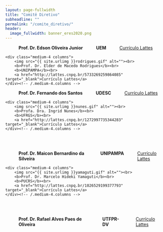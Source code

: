 ```yaml
---
layout: page-fullwidth
title: "Comitê Diretivo"
subheadline: ""
permalink: "/comite_diretivo/"
header:
  image_fullwidth: banner_eres2020.png
---
```


<div class="row t30">
    <div class="medium-4 columns">
        <img src="{{ site.urlimg }}edson.jpg" alt=""><br>
        <b>Prof. Dr. Edson Oliveira Junior</b><br>
		<b>UEM</b><br>		
		<a href="http://lattes.cnpq.br/8717980588591239" target="_blank">Currículo Lattes</a>
    </div><!-- /.medium-4.columns -->

    <div class="medium-4 columns">
        <img src="{{ site.urlimg }}rodrigues.gif" alt=""><br>
        <b>Prof. Dr. Elder de Macedo Rodrigues</b><br>
    	<b>UNIPAMPA</b><br>
    	<a href="http://lattes.cnpq.br/5733269259864085" target="_blank">Currículo Lattes</a>
    </div><!-- /.medium-4.columns -->

</div><!-- /.row -->

<div class="row t30">
    <div class="medium-4 columns">
        <img src="{{ site.urlimg }}santos.gif" alt=""><br>
        <b>Prof. Dr. Fernando dos Santos</b><br>
		<b>UDESC</b><br>		
		<a href="http://lattes.cnpq.br/9532186865794326" target="_blank">Currículo Lattes</a>
    </div><!-- /.medium-4.columns -->

    <div class="medium-4 columns">
        <img src="{{ site.urlimg }}nunes.gif" alt=""><br>
        <b>Profa. Dra. Ingrid Nunes</b><br>
    	<b>UFRGS</b><br>
    	<a href="http://lattes.cnpq.br/1272997735344283" target="_blank">Currículo Lattes</a>
    </div><!-- /.medium-4.columns -->

</div><!-- /.row -->

<br><br>

<div class="row t30">
    <div class="medium-4 columns">
        <img src="{{ site.urlimg }}silveira.gif" alt=""><br>
        <b>Prof. Dr. Maicon Bernardino da Silveira</b><br>
		<b>UNIPAMPA</b><br>		
		<a href="http://lattes.cnpq.br/0523166822363498" target="_blank">Currículo Lattes</a>
    </div><!-- /.medium-4.columns -->

    <div class="medium-4 columns">
        <img src="{{ site.urlimg }}yamaguti.gif" alt=""><br>
        <b>Prof. Dr. Marcelo Hideki Yamaguti</b><br>
    	<b>PUCRS</b><br>
    	<a href="http://lattes.cnpq.br/1026529199377793" target="_blank">Currículo Lattes</a>
    </div><!-- /.medium-4.columns -->

</div><!-- /.row -->

<br><br>

<div class="row t30">
    <div class="medium-4 columns">
        <img src="{{ site.urlimg }}oliveira.gif" alt=""><br>
        <b>Prof. Dr. Rafael Alves Paes de Oliveira</b><br>
		<b>UTFPR-DV</b><br>		
		<a href="http://lattes.cnpq.br/0793753941171478" target="_blank">Currículo Lattes</a>
    </div><!-- /.medium-4.columns -->

</div><!-- /.row -->

<div class="row t30">	
	<img src="{{ site.urlimg }}promocao_apoio_logos.png" alt="" align="center">
</div><!-- /.row -->

